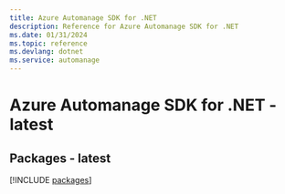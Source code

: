 ```yaml
---
title: Azure Automanage SDK for .NET
description: Reference for Azure Automanage SDK for .NET
ms.date: 01/31/2024
ms.topic: reference
ms.devlang: dotnet
ms.service: automanage
---
```

# Azure Automanage SDK for .NET - latest
## Packages - latest
[!INCLUDE [packages](automanage-index.md)]